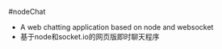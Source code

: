 #nodeChat  
 - A web chatting application based on node and websocket  
 - 基于node和socket.io的网页版即时聊天程序  
